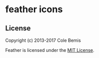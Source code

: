 feather icons
=============

License
-------
Copyright (c) 2013-2017 Cole Bemis

Feather is licensed under the [MIT License](https://github.com/feathericons/feather/blob/master/LICENSE).
